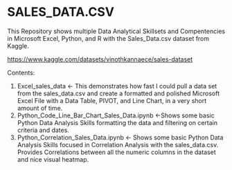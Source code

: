# SALES_DATA.CSV
This Repository shows multiple Data Analytical Skillsets and Compentencies in Microsoft Excel, Python, and R with the Sales_Data.csv dataset from Kaggle.

https://www.kaggle.com/datasets/vinothkannaece/sales-dataset

Contents:

1. Excel_sales_data <- This demonstrates how fast I could pull a data set from the sales_data.csv and create a formatted and polished Microsoft Excel File with a Data Table, PIVOT, and Line Chart, in a very short amount of time.
2. Python_Code_Line_Bar_Chart_Sales_Data.ipynb <-Shows some basic Python Data Analysis Skills formatting the data and filtering on certain criteria and dates.
3. Python_Correlation_Sales_Data.ipynb <- Shows some basic Python Data Analysis Skills focused in Correlation Analysis with the sales_data.csv. Provides Correlations between all the numeric columns in the dataset and nice visual heatmap.


